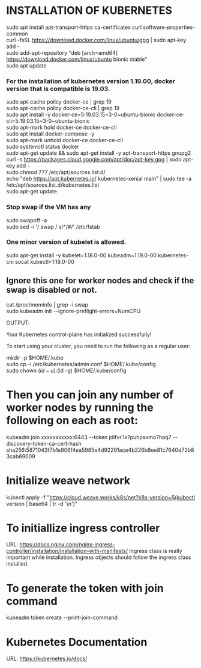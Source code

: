 # INSTALLATION OF KUBERNETES
sudo apt install apt-transport-https ca-certificates curl software-properties-common \
curl -fsSL https://download.docker.com/linux/ubuntu/gpg | sudo apt-key add - \
sudo add-apt-repository "deb [arch=amd64] https://download.docker.com/linux/ubuntu bionic stable" \
sudo apt update 
### For the installation of kubernetes version 1.19.00, docker version that is compatible is 19.03.
sudo apt-cache policy docker-ce | grep 19 \
sudo apt-cache policy docker-ce-cli | grep 19 \
sudo apt install -y docker-ce=5:19.03.15\~3-0\~ubuntu-bionic docker-ce-cli=5:19.03.15\~3-0\~ubuntu-bionic \
sudo apt-mark hold docker-ce docker-ce-cli \
sudo apt install docker-compose -y \
sudo apt-mark unhold docker-ce docker-ce-cli \
sudo systemctl status docker \
sudo apt-get update && sudo apt-get install -y apt-transport-https gnupg2 \
curl -s https://packages.cloud.google.com/apt/doc/apt-key.gpg | sudo apt-key add - \
sudo chmod 777 /etc/apt/sources.list.d/ \
echo "deb https://apt.kubernetes.io/ kubernetes-xenial main" | sudo tee -a /etc/apt/sources.list.d/kubernetes.list \
sudo apt-get update    
### Stop swap if the VM has any   
sudo swapoff -a    
sudo sed -i '/ swap / s/^/#/' /etc/fstab  

### One minor version of kubelet is allowed.   
sudo apt-get install -y kubelet=1.18.0-00 kubeadm=1.19.0-00 kubernetes-cni socat kubectl=1.19.0-00

## Ignore this one for worker nodes and check if the swap is disabled or not.
cat /proc/meminfo | grep -i swap     
sudo kubeadm init --ignore-preflight-errors=NumCPU

OUTPUT:

Your Kubernetes control-plane has initialized successfully!

To start using your cluster, you need to run the following as a regular user:

  mkdir -p $HOME/.kube \
  sudo cp -i /etc/kubernetes/admin.conf $HOME/.kube/config \
  sudo chown $(id -u):$(id -g) $HOME/.kube/config

# Then you can join any number of worker nodes by running the following on each as root:

kubeadm join xxxxxxxxxxx:6443 --token jdifvr.1x7puhpsxmo7haq7 --discovery-token-ca-cert-hash sha256:5871043f7b1e906f4ea5985e4d92291ace4b226b8ee81c7640d72b83cab69009

# Initialize weave network
kubectl apply -f "https://cloud.weave.works/k8s/net?k8s-version=$(kubectl version | base64 | tr -d '\n')"

# To initiallize ingress controller
URL: https://docs.nginx.com/nginx-ingress-controller/installation/installation-with-manifests/
Ingress class is really important while installation. Ingress objects should follow the ingress class installed.

# To generate the token with join command
kubeadm token create --print-join-command

# Kubernetes Documentation
URL: https://kubernetes.io/docs/
